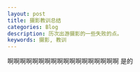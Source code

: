 ```yaml
---
layout: post
title: 摄影教训总结
categories: Blog
description: 历次出游摄影的一些失败的点。
keywords: 摄影, 教训
---
```


啊啊啊啊啊啊啊啊啊啊啊啊啊啊啊啊啊啊
是的